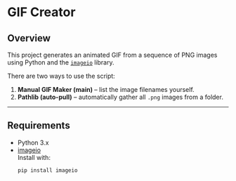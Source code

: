 # GIF Creator

## Overview
This project generates an animated GIF from a sequence of PNG images using Python and the [`imageio`](https://imageio.readthedocs.io/) library.  

There are two ways to use the script:
1. **Manual GIF Maker (main)** – list the image filenames yourself.  
2. **Pathlib (auto-pull)** – automatically gather all `.png` images from a folder.  

---

## Requirements
- Python 3.x  
- [imageio](https://pypi.org/project/imageio/)  
  Install with:
  ```bash
  pip install imageio
